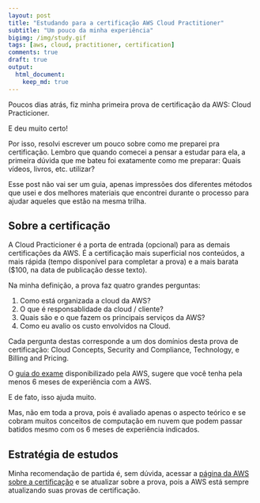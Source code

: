 ```yaml
---
layout: post
title: "Estudando para a certificação AWS Cloud Practitioner"
subtitle: "Um pouco da minha experiência"
bigimg: /img/study.gif
tags: [aws, cloud, practitioner, certification]
comments: true
draft: true
output:
  html_document:
    keep_md: true
---
```


Poucos dias atrás, fiz minha primeira prova de certificação da AWS: Cloud Practicioner.

E deu muito certo! 

Por isso, resolvi escrever um pouco sobre como me preparei pra certificação. Lembro que quando comecei a pensar a estudar para ela, a primeira dúvida que me bateu foi exatamente como me preparar: Quais vídeos, livros, etc. utilizar?

Esse post não vai ser um guia, apenas impressões dos diferentes métodos que usei e dos melhores materiais que encontrei durante o processo para ajudar aqueles que estão na mesma trilha.

## Sobre a certificação

A Cloud Practicioner é a porta de entrada (opcional) para as demais certificações da AWS. É a certificação mais superficial nos conteúdos, a mais rápida (tempo disponível para completar a prova) e a mais barata ($100, na data de publicação desse texto).

Na minha definição, a prova faz quatro grandes perguntas:

1. Como está organizada a cloud da AWS?
2. O que é responsablidade da cloud / cliente?
3. Quais são e o que fazem os principais serviços da AWS?
4. Como eu avalio os custo envolvidos na Cloud.

Cada pergunta destas corresponde a um dos domínios desta prova de certificação: Cloud Concepts, Security and Compliance, Technology, e Billing and Pricing.

O [guia do exame](https://d1.awsstatic.com/training-and-certification/docs-cloud-practitioner/AWS-Certified-Cloud-Practitioner_Exam-Guide.pdf) disponibilizado pela AWS, sugere que você tenha pela menos 6 meses de experiência com a AWS. 

E de fato, isso ajuda muito.

Mas, não em toda a prova, pois é avaliado apenas o aspecto teórico e se cobram muitos conceitos de computação em nuvem que podem passar batidos mesmo com os 6 meses de experiência indicados.

## Estratégia de estudos

Minha recomendação de partida é, sem dúvida, acessar a [página da AWS sobre a certificação](https://aws.amazon.com/certification/certified-cloud-practitioner/) e se atualizar sobre a prova, pois a AWS está sempre atualizando suas provas de certificação.



